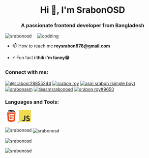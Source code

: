 <h1 align="center">Hi 👋, I'm SrabonOSD</h1>
<h3 align="center">A passionate frontend developer from Bangladesh</h3>

<img align="right" width="400" src="https://present.readthedocs.io/en/latest/_images/welcome-to-coding.gif" alt="codding">

<p align="left"> <img src="https://komarev.com/ghpvc/?username=srabonosd&label=Profile%20views&color=0e75b6&style=flat" alt="srabonosd" /> </p>

- 📫 How to reach me **roysrabon878@gmail.com**

- ⚡ Fun fact **i thik i'm fanny😁**

<h3 align="left">Connect with me:</h3>
<p align="left">
<a href="https://twitter.com/@srabonr28855244" target="blank"><img align="center" src="https://raw.githubusercontent.com/rahuldkjain/github-profile-readme-generator/master/src/images/icons/Social/twitter.svg" alt="@srabonr28855244" height="30" width="40" /></a>
<a href="https://linkedin.com/in/srabon roy" target="blank"><img align="center" src="https://raw.githubusercontent.com/rahuldkjain/github-profile-readme-generator/master/src/images/icons/Social/linked-in-alt.svg" alt="srabon roy" height="30" width="40" /></a>
<a href="https://fb.com/asm srabon (simple boy)" target="blank"><img align="center" src="https://raw.githubusercontent.com/rahuldkjain/github-profile-readme-generator/master/src/images/icons/Social/facebook.svg" alt="asm srabon (simple boy)" height="30" width="40" /></a>
<a href="https://instagram.com/srabonasm" target="blank"><img align="center" src="https://raw.githubusercontent.com/rahuldkjain/github-profile-readme-generator/master/src/images/icons/Social/instagram.svg" alt="srabonasm" height="30" width="40" /></a>
<a href="https://www.youtube.com/c/@asmsrabonosd" target="blank"><img align="center" src="https://raw.githubusercontent.com/rahuldkjain/github-profile-readme-generator/master/src/images/icons/Social/youtube.svg" alt="@asmsrabonosd" height="30" width="40" /></a>
<a href="https://discord.gg/srabon roy#9650" target="blank"><img align="center" src="https://raw.githubusercontent.com/rahuldkjain/github-profile-readme-generator/master/src/images/icons/Social/discord.svg" alt="srabon roy#9650" height="30" width="40" /></a>
</p>

<h3 align="left">Languages and Tools:</h3>
<p align="left"> <a href="https://www.w3.org/html/" target="_blank" rel="noreferrer"> <img src="https://raw.githubusercontent.com/devicons/devicon/master/icons/html5/html5-original-wordmark.svg" alt="html5" width="40" height="40"/> </a> <a href="https://developer.mozilla.org/en-US/docs/Web/JavaScript" target="_blank" rel="noreferrer"> <img src="https://raw.githubusercontent.com/devicons/devicon/master/icons/javascript/javascript-original.svg" alt="javascript" width="40" height="40"/> </a> </p>

<p><img align="left" src="https://github-readme-stats.vercel.app/api/top-langs?username=srabonosd&show_icons=true&locale=en&layout=compact" alt="srabonosd" /></p>

<p>&nbsp;<img align="center" src="https://github-readme-stats.vercel.app/api?username=srabonosd&show_icons=true&locale=en" alt="srabonosd" /></p>

<p><img align="center" src="https://github-readme-streak-stats.herokuapp.com/?user=srabonosd&" alt="srabonosd" /></p>
<p><img align="center" src="![image](https://github.com/SrabonOSD/SrabonOSD/assets/130116421/d791929a-3066-4f39-a29e-87352ffddba6)
" alt="srabonosd" /></p>

